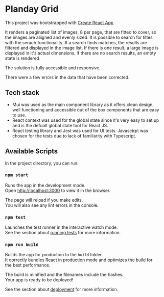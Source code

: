 # Planday Grid

This project was bootstrapped with [Create React App](https://github.com/facebook/create-react-app).

It renders a paginated list of images, 8 per page, that are fitted to cover, so the images are aliigned and evenly sized. It is possible to search for titles with the serach functionality. If a search finds matches, the results are filtered and displayed in the image list. If there is one result, a large image is displayed in it's actual dimensions. If there are no search results, an empty state is rendered.

The solution is fully accessible and responsive.

There were a few errors in the data that have been corrected.

## Tech stack

- Mui was used as the main component library as it offers clean design, well functioning and accessible out of the box components that are easy to use.
- React context was used for the global state since it's very easy to set up and is the defualt global state tool for React JS.
- React testing library and Jest was used for UI tests. Javascirpt was chosen for the tests due to lack of familiarity with Typescript.

## Available Scripts

In the project directory, you can run:

### `npm start`

Runs the app in the development mode.\
Open [http://localhost:3000](http://localhost:3000) to view it in the browser.

The page will reload if you make edits.\
You will also see any lint errors in the console.

### `npm test`

Launches the test runner in the interactive watch mode.\
See the section about [running tests](https://facebook.github.io/create-react-app/docs/running-tests) for more information.

### `npm run build`

Builds the app for production to the `build` folder.\
It correctly bundles React in production mode and optimizes the build for the best performance.

The build is minified and the filenames include the hashes.\
Your app is ready to be deployed!

See the section about [deployment](https://facebook.github.io/create-react-app/docs/deployment) for more information.
